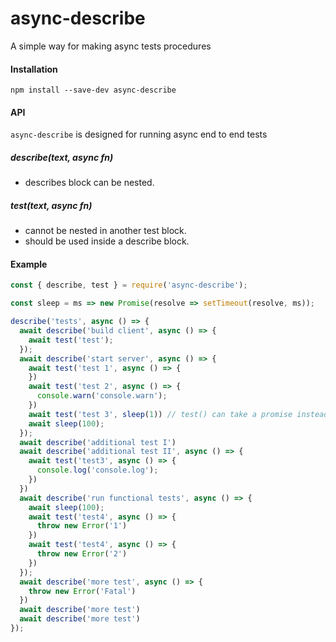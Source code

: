 async-describe
==============

A simple way for making async tests procedures

#### Installation
```
npm install --save-dev async-describe
```

#### API

`async-describe` is designed for running async end to end tests

##### describe(text, async fn)
- describes block can be nested.

##### test(text, async fn)
- cannot be nested in another test block.
- should be used inside a describe block.

#### Example
```js
const { describe, test } = require('async-describe');

const sleep = ms => new Promise(resolve => setTimeout(resolve, ms));

describe('tests', async () => {
  await describe('build client', async () => {
    await test('test');
  });
  await describe('start server', async () => {
    await test('test 1', async () => {
    })
    await test('test 2', async () => {
      console.warn('console.warn');
    })
    await test('test 3', sleep(1)) // test() can take a promise instead of an async function
    await sleep(100);
  });
  await describe('additional test I')
  await describe('additional test II', async () => {
    await test('test3', async () => {
      console.log('console.log');
    })
  })
  await describe('run functional tests', async () => {
    await sleep(100);
    await test('test4', async () => {
      throw new Error('1')
    })
    await test('test4', async () => {
      throw new Error('2')
    })
  });
  await describe('more test', async () => {
    throw new Error('Fatal')
  })
  await describe('more test')
  await describe('more test')
});
```
